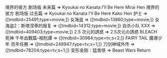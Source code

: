 境界的彼方 剧场版 未来篇 => Kyoukai no Kanata I'll Be Here Mirai Hen
境界的彼方 剧场版 过去篇 => Kyoukai no Kanata I'll Be Here Kako Hen
护士 => {[tmdbid=25491;type=movie;]}
女海盗 => {[tmdbid=13860;type=movie;]}
女海盗2：斯塔涅蒂的报复 => {[tmdbid=14312;type=movie;]}
自杀小队 XXX => {[tmdbid=409403;type=movie;]}
2.5 次元的誘惑 => 2.5次元の誘惑
BLEACH 死神 千年血戰篇-相剋譚 => {[tmdbid=30984;type=tv;s=2;]}
FAIRY TAIL 魔導少年 百年任務 => {[tmdbid=248947;type=tv;s=1;]}
刀剑神域外传 => {[tmdbid=78204;type=tv;s=1;]}
变形金刚：猛兽侠 => Beast Wars Return
